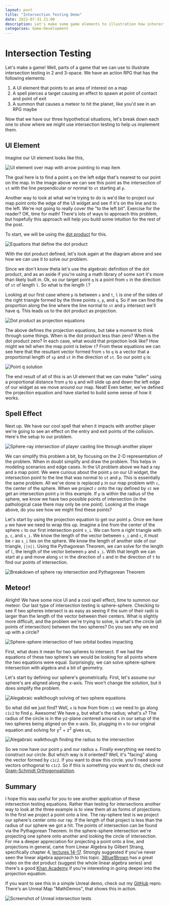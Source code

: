 ```yaml
---
layout: post
title: "Intersection Testing Demo"
date: 2022-07-31 21:00
description: Let's make some game elements to illustration how interection testing works
categories: Game-Development
---
```


# Intersection Testing

Let's make a game! Well, parts of a game that we can use to illustrate intersection testing in 2 and 3-space. We have an action RPG that has the following elements:

1. A UI element that points to an area of interest on a map
2. A spell pierces a target causing an effect to spawn at point of contact and point of exit
3. A summon that causes a meteor to hit the planet, like you'd see in an RPG maybe

Now that we have our three hypothetical situations, let's break down each one to show where we might use intersection testing to help us implement them. 

## UI Element

Imagine our UI element looks like this,

![UI element over map with arrow pointing to map item](/assets/images/intersection-testing-demo/map.jpg)

The goal here is to find a point `q` on the left edge that's nearest to our point on the map. In the image above we can see this point as the intersection of `st` with the line perpendicular or normal to `st` starting at `p`.

Another way to look at what we're trying to do is we'd like to project our map point onto the edge of the UI widget and see if it's on the line and to the left. We're not going to really cover the "to the left bit". Exercise for the reader? OK, time for math! There's lots of ways to approach this problem, but hopefully this approach will help you build some intuition for the rest of the post. 

To start, we will be using the [dot product](https://en.wikipedia.org/wiki/Dot_product) for this.  

![Equations that define the dot product](/assets/images/intersection-testing-demo/dot-product.jpg)

With the dot product defined, let's look again at the diagram above and see how we can use it to solve our problem. 

Since we don't know theta let's use the algebraic definition of the dot product, and as an aside if you're using a math library of some sort it's more than likely built in. Ok, so our target point `q` is a point from `s` in the direction of `st` of length `l`. So what is the length `l`?

Looking at our first case where `p` is between `s` and `t`, `l` is one of the sides of the right triangle formed by the three points `s`, `p`, and `q`. So if we can find the proportion along the line where the line normal to `st` and `p` intersect we'll have q. This leads us to the dot product as projection. 

![Dot product as projection equations](/assets/images/intersection-testing-demo/projection.jpg)

The above defines the projection equations, but take a moment to think through some things. When is the dot product less than zero? When is the dot product zero? In each case, what would that projection look like? How might we tell when the map point is below `t`? From these equations we can see here that the resultant vector formed from `s` to `q` is a vector that a proportional length of `sp` and `st` in the direction of `st`. So our point `q` is:

![Point q solution](/assets/images/intersection-testing-demo/q-solution.jpg)

The end result of all of this is an UI element that we can make "taller" using a proportional distance from `p` to `q` and will slide up and down the left edge of our widget as we move around our map. Neat! Even better, we've defined the projection equation and have started to build some sense of how it works. 

## Spell Effect

Next up. We have our cool spell that when it impacts with another player we're going to see an effect on the entry and exit points of the collision. Here's the setup to our problem.

![Sphere-ray intersection of player casting line through another player](/assets/images/intersection-testing-demo/sphere-ray-problem.jpg)

We can simplify this problem a bit, by focusing on the 2-D representation of the problem. When in doubt simplify and draw the problem. This helps in modeling scenarios and edge cases. In the UI problem above we had a ray and a map point. We were curious about the point `p` on our UI widget, the intersection point to the line that was normal to `st` and `p`. This is essentially the same problem. All we've done is replaced `p` in our map problem with `c`, the center of the sphere. When we project `c` onto the ray defined by `st` we get an intersection point `p` in this example. If `p` is within the radius of the sphere, we know we have two possible points of intersection (in the pathological case there may only be one point). Looking at the image above, do you see how we might find these points? 

Let's start by using the projection equation to get our point `p`. Once we have `p` we have we need to wrap this up. Imagine a line from the center of the sphere `c` to our first intersection point `s_i`. We can form a right triangle with `p`, `c`, and `s_i`. We know the length of the vector between `s_i` and `c`, it must be `r` as `s_i` lies on the sphere. We know the length of another side of our triangle, `||n||`. Using the Pythagorean Theorem, we can solve for the length of `l`, the length of the vector between `p` and `s_i`. With that length we can start at `p` and move along `st` in the direction of `s` and in the direction of `t` to find our points of intersection. 

![Breakdown of sphere ray intersection and Pythagorean Theorem](/assets/images/intersection-testing-demo/sphere-ray-solution.jpg)

## Meteor!

Alright! We have some nice UI and a cool spell effect, time to summon our meteor. Our last type of intersection testing is sphere-sphere. Checking to see if two spheres intersect is as easy as seeing if the sum of their radii is larger than the length of the vector between their centers. What is slightly more difficult, and the problem we're trying to solve, is what's the circle (all points of intersection) between the two spheres? Do you see why we end up with a circle? 

![Sphere-sphere intersection of two orbital bodies impacting](/assets/images/intersection-testing-demo/sphere-sphere-problem.jpg)

First, what does it mean for two spheres to intersect. If we had the equations of these two sphere's we would be looking for all points where the two equations were equal. Surprisingly, we can solve sphere-sphere intersection with algebra and a bit of geometry. 

Let's start by defining our sphere's geometrically. First, let's assume our sphere's are aligned along the x-axis. This won't change the solution, but it does simplify the problem. 

![Alegabraic walkthough solving of two sphere equations](/assets/images/intersection-testing-demo/sphere-sphere-finding-p.jpg)

So what did we just find? Well, `x` is how from from `c1` we need to go along `c1c2` to find `p`. Awesome! We have `p`, but what's the radius; what's `a`? The radius of the circle is in the yz-plane centered around `x` in our setup of the two spheres being aligned on the x-axis. So, plugging in `x` to our original equation and solving for y<sup>2</sup> + z<sup>2</sup> gives us,

![Alegabraic walkthough finding the radius to the intersection](/assets/images/intersection-testing-demo/sphere-sphere-finding-a.jpg)

So we now have our point `p` and our radius `a`. Finally everything we need to construct our circle. But which way is it oriented? Well, it's "facing" along the vector formed by `c1c2`. If you want to draw this circle. you'll need some vectors orthogonal to `c1c2`. So if this is something you want to do, check out [Gram-Schmidt Orthogonoaliztion](https://en.wikipedia.org/wiki/Gram–Schmidt_process).

## Summary

I hope this was useful for you to see another application of these intersection testing equations. Rather than testing for intersections another way to look at the three example is to view them all as forms of projections. In the first we project a point onto a line. The ray-sphere test is we project our sphere's center onto our ray. If the length of that project is less than the radius of our sphere we got a hit. The points of intersection can be found via the Pythagorean Theorem. In the sphere-sphere intersection we're projecting one sphere onto another and looking the circle of intersection. For me a deeper appreciation for projecting a point onto a line, and projections in general, came from Linear Algebra by Gilbert Strang, specifically chapter 4, [lectures 14-17](https://ocw.mit.edu/courses/18-06-linear-algebra-spring-2010/video_galleries/video-lectures/). Strongly suggested if you've never seen the linear algebra approach to this topic. [3Blue1Brown](https://www.youtube.com/watch?v=LyGKycYT2v0) has a great video on the dot product (suggest the whole linear algebra series) and there's a good [Khan Academy](https://www.youtube.com/watch?v=27vT-NWuw0M) if you're interesting in going deeper into the projection equation. 

If you want to see this in a simple Unreal demo, check out my [GitHub](https://github.com/coderchrismills/UnrealPlayground) repro. There's an Unreal Map "MathDemos", that shows this in action. 

![Screenshot of Unreal intersection tests](/assets/images/intersection-testing-demo/intersections.jpg)
